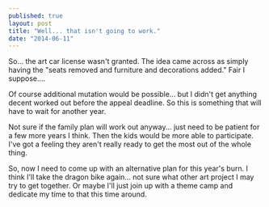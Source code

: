 ```yaml
---
published: true
layout: post
title: "Well... that isn't going to work."
date: "2014-06-11"
---
```


So... the art car license wasn't granted. The idea came across as simply having the "seats removed and furniture and decorations added." Fair I suppose....

Of course additional mutation would be possible... but I didn't get anything decent worked out before the appeal deadline. So this is something that will have to wait for another year.

Not sure if the family plan will work out anyway... just need to be patient for a few more years I think. Then the kids would be more able to participate. I've got a feeling they aren't really ready to get the most out of the whole thing.

So, now I need to come up with an alternative plan for this year's burn. I think I'll take the dragon bike again... not sure what other art project I may try to get together. Or maybe I'll just join up with a theme camp and dedicate my time to that this time around.
